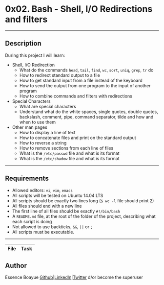 # 0x02. Bash - Shell, I/O Redirections and filters
---

## Description

During this project I will learn:
- Shell, I/O Redirection
	* What do the commands `head`, `tail`, `find`, `wc`, `sort`, `uniq`, `grep`, `tr` do
	* How to redirect standard output to a file
	* How to get standard input from a file instead of the keyboard
	* How to send the output from one program to the input of another program
	* How to combine commands and filters with redirections
- Special Characters
	* What are special characters
	* Understand what do the white spaces, single quotes, double quotes, backslash, comment, pipe, command separator, tilde and how and when to use them
- Other man pages
	* How to display a line of text
	* How to concatenate files and print on the standard output
	* How to reverse a string
	* How to remove sections from each line of files
	* What is the `/etc/passwd` file and what is its format
	* What is the `/etc/shadow` file and what is its format
---

## Requirements

- Allowed editors: `vi`, `vim`, `emacs`
- All scripts will be tested on Ubuntu 14.04 LTS
- All scripts should be exactly two lines long (`$ wc -l` file should print 2)
- All files should end with a new line
- The first line of all files should be exactly `#!/bin/bash`
- A `README.md` file, at the root of the folder of the project, describing what each script is doing
- Not allowed to use backticks, `&&`, `||` or `;`
- All scripts must be executable.
---

File|Task
---|---



## Author
Essence Boayue [Github](https://github.com/eboayue)|[LinkedIn](https://www.linkedin.com/in/essenceboayue/)|[Twitter](https://twitter.com/girlsaregeeks2)
d/or become the superuser
